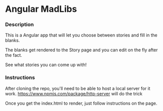 Angular MadLibs
=================
### Description

This is a Angular app that will let you choose between stories and fill in the blanks.

The blanks get rendered to the Story page and you can edit on the fly after the fact.

See what stories you can come up with!

### Instructions

After cloning the repo, you'll need to be able to host a local server for it work. 
<https://www.npmjs.com/package/http-server> will do the trick

Once you get the index.html to render, just follow instructions on the page.



